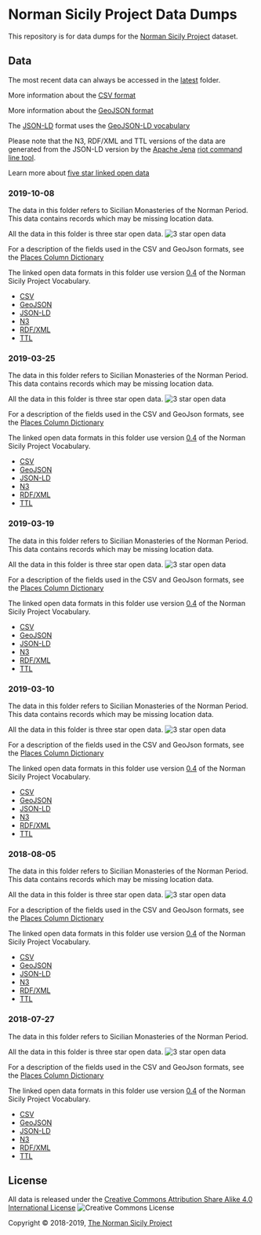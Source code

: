 # Norman Sicily Project Data Dumps

This repository is for data dumps for the
[Norman Sicily Project](http://www.normansicily.org/) dataset.

## Data

The most recent data can always be accessed in the [latest](./latest/) folder.

More information about the [CSV format](https://www.rfc-editor.org/rfc/rfc4180.txt)

More information about the [GeoJSON format](https://tools.ietf.org/rfc/rfc7946.txt)

The [JSON-LD](https://www.w3.org/TR/json-ld/) format uses the
[GeoJSON-LD vocabulary](http://geojson.org/geojson-ld/vocab.html)

Please note that the N3, RDF/XML and TTL versions of the data are generated from
the JSON-LD version by the [Apache Jena](https://jena.apache.org/) [riot command
line tool](https://jena.apache.org/documentation/io/#command-line-tools).

Learn more about [five star linked open data](https://5stardata.info/en/)

### 2019-10-08

The data in this folder refers to Sicilian Monasteries of the Norman Period.
This data contains records which may be missing location data.

All the data in this folder is three star open data.
![3 star open data](http://www.normansicily.org/images/data-badge-3.png)

For a description of the fields used in the CSV and GeoJson formats, see
the [Places Column Dictionary](./2019-10-08/places_column_dictionary_20191008.csv)

The linked open data formats in this folder use version
[0.4](http://www.normansicily.org/nsp/0.4) of the Norman Sicily Project
Vocabulary.

* [CSV](./2019-10-08/places-20191008.csv)
* [GeoJSON](./2019-10-08/places-20191008.geojson)
* [JSON-LD](./2019-10-08/places-20191008.jsonld)
* [N3](./2019-10-08/places-riot-20191008.n3)
* [RDF/XML](./2019-10-08/places-riot-20191008.rdfxml)
* [TTL](./2019-10-08/places-riot-20191008.ttl)

### 2019-03-25

The data in this folder refers to Sicilian Monasteries of the Norman Period.
This data contains records which may be missing location data.

All the data in this folder is three star open data.
![3 star open data](http://www.normansicily.org/images/data-badge-3.png)

For a description of the fields used in the CSV and GeoJson formats, see
the [Places Column Dictionary](./2019-03-25/places_column_dictionary_20190325.csv)

The linked open data formats in this folder use version
[0.4](http://www.normansicily.org/nsp/0.4) of the Norman Sicily Project
Vocabulary.

* [CSV](./2019-03-25/places-20190325.csv)
* [GeoJSON](./2019-03-25/places-20190325.geojson)
* [JSON-LD](./2019-03-25/places-20190325.jsonld)
* [N3](./2019-03-25/places-riot-20190325.n3)
* [RDF/XML](./2019-03-25/places-riot-20190325.rdfxml)
* [TTL](./2019-03-25/places-riot-20190325.ttl)

### 2019-03-19

The data in this folder refers to Sicilian Monasteries of the Norman Period.
This data contains records which may be missing location data.

All the data in this folder is three star open data.
![3 star open data](http://www.normansicily.org/images/data-badge-3.png)

For a description of the fields used in the CSV and GeoJson formats, see
the [Places Column Dictionary](./2019-03-19/places_column_dictionary_20190319.csv)

The linked open data formats in this folder use version
[0.4](http://www.normansicily.org/nsp/0.4) of the Norman Sicily Project
Vocabulary.

* [CSV](./2019-03-19/places-20190319.csv)
* [GeoJSON](./2019-03-19/places-20190319.geojson)
* [JSON-LD](./2019-03-19/places-20190319.jsonld)
* [N3](./2019-03-19/places-riot-20190319.n3)
* [RDF/XML](./2019-03-19/places-riot-20190319.rdfxml)
* [TTL](./2019-03-19/places-riot-20190319.ttl)

### 2019-03-10

The data in this folder refers to Sicilian Monasteries of the Norman Period.
This data contains records which may be missing location data.

All the data in this folder is three star open data.
![3 star open data](http://www.normansicily.org/images/data-badge-3.png)

For a description of the fields used in the CSV and GeoJson formats, see
the [Places Column Dictionary](./2019-03-10/places_column_dictionary_20190310.csv)

The linked open data formats in this folder use version
[0.4](http://www.normansicily.org/nsp/0.4) of the Norman Sicily Project
Vocabulary.

* [CSV](./2019-03-10/places-20190310.csv)
* [GeoJSON](./2019-03-10/places-20190310.geojson)
* [JSON-LD](./2019-03-10/places-20190310.jsonld)
* [N3](./2019-03-10/places-riot-20190310.n3)
* [RDF/XML](./2019-03-10/places-riot-20190310.rdfxml)
* [TTL](./2019-03-10/places-riot-20190310.ttl)

### 2018-08-05

The data in this folder refers to Sicilian Monasteries of the Norman Period.
This data contains records which may be missing location data.

All the data in this folder is three star open data.
![3 star open data](http://www.normansicily.org/images/data-badge-3.png)

For a description of the fields used in the CSV and GeoJson formats, see
the [Places Column Dictionary](./2018-08-05/places_column_dictionary_20180805.csv)

The linked open data formats in this folder use version
[0.4](http://www.normansicily.org/nsp/0.4) of the Norman Sicily Project
Vocabulary.

* [CSV](./2018-08-05/places-20180805.csv)
* [GeoJSON](./2018-08-05/places-20180805.geojson)
* [JSON-LD](./2018-08-05/places-20180805.jsonld)
* [N3](./2018-08-05/places-riot-20180805.n3)
* [RDF/XML](./2018-08-05/places-riot-20180805.rdfxml)
* [TTL](./2018-08-05/places-riot-20180805.ttl)

### 2018-07-27

The data in this folder refers to Sicilian Monasteries of the Norman Period.

All the data in this folder is three star open data.
![3 star open data](http://www.normansicily.org/images/data-badge-3.png)

For a description of the fields used in the CSV and GeoJson formats, see
the [Places Column Dictionary](./2018-07-27/places_column_dictionary_20180727.csv)

The linked open data formats in this folder use version
[0.4](http://www.normansicily.org/nsp/0.4) of the Norman Sicily Project
Vocabulary.

* [CSV](./2018-07-27/places-20180727.csv)
* [GeoJSON](./2018-07-27/places-20180727.geojson)
* [JSON-LD](./2018-07-27/places-20180727.jsonld)
* [N3](./2018-07-27/places-riot-20180727.n3)
* [RDF/XML](./2018-07-27/places-riot-20180727.rdfxml)
* [TTL](./2018-07-27/places-riot-20180727.ttl)

## License

All data is released under the [Creative Commons Attribution Share Alike 4.0
International License](http://creativecommons.org/licenses/by-sa/4.0/)
![Creative Commons License](https://i.creativecommons.org/l/by-sa/4.0/88x31.png)

Copyright &copy; 2018-2019, [The Norman Sicily Project](http://www.normansicily.org/)

